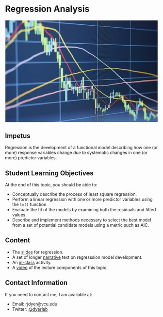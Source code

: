 # Regression Analysis

![](https://github.com/DyerlabTeaching/Regression/raw/main/media/models.png)

## Impetus

Regression is the development of a functional model describing how one (or more) response variables change *due to* systematic changes in one (or more) predictor variables.

## Student Learning Objectives

At the end of this topic, you should be able to:    
 - Conceptually describe the process of least square regression.  
 - Perform a linear regression with one or more predictor variables using the `lm()` function.  
 - Evaluate the fit of the models by examining both the residuals and fitted values.  
 - Describe and implement methods necessary to select the best model from a set of potential candidate models using a metric such as AIC.  

## Content
 - The [slides](https://dyerlabteaching.github.io/Regression/slides.html) for regression.
 - A set of longer [narrative](https://dyerlabteaching.github.io/Regression/narrative.html) text on regresssion model development.
 - An [in-class](https://dyerlabteaching.github.io/Regression/in-class.html) activity.
 - A [video](https://youtu.be/V-6zwksvvwk) of the lecture components of this topic.  


## Contact Information

If you need to contact me, I am available at:  
 - Email: rjdyer@vcu.edu
 - Twitter: [@dyerlab](https://twitter.com/dyerlab/)
